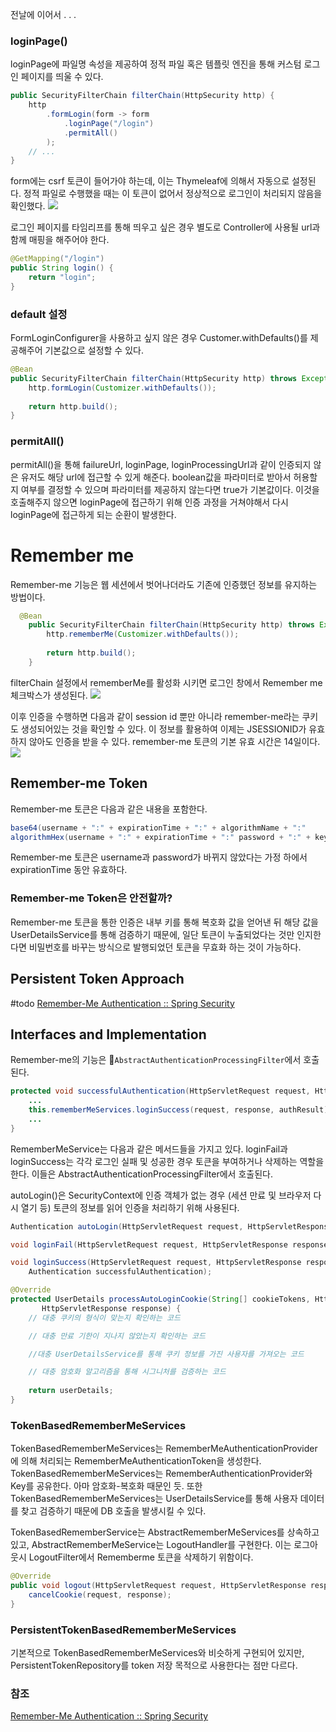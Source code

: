 전날에 이어서 . . .
### loginPage()
loginPage에 파일명 속성을 제공하여 정적 파일 혹은 템플릿 엔진을 통해 커스텀 로그인 페이지를 띄울 수 있다.

```java
public SecurityFilterChain filterChain(HttpSecurity http) {
	http
		.formLogin(form -> form
			.loginPage("/login")
			.permitAll()
		);
	// ...
}
```

form에는 csrf 토큰이 들어가야 하는데, 이는 Thymeleaf에 의해서 자동으로 설정된다. 정적 파일로 수행했을 때는 이 토큰이 없어서 정상적으로 로그인이 처리되지 않음을 확인했다.
![](https://i.imgur.com/msw6eU0.png)

로그인 페이지를 타임리프를 통해 띄우고 싶은 경우 별도로 Controller에 사용될 url과 함께 매핑을 해주어야 한다.
```java
@GetMapping("/login")  
public String login() {  
    return "login";  
}
```

### default 설정
FormLoginConfigurer을 사용하고 싶지 않은 경우 Customer.withDefaults()를 제공해주어 기본값으로 설정할 수 있다.
```java
@Bean  
public SecurityFilterChain filterChain(HttpSecurity http) throws Exception {  
    http.formLogin(Customizer.withDefaults());  
  
    return http.build();  
}
```

### permitAll()
permitAll()을 통해 failureUrl, loginPage, loginProcessingUrl과 같이 인증되지 않은 유저도 해당 url에 접근할 수 있게 해준다. boolean값을 파라미터로 받아서 허용할지 여부를 결정할 수 있으며 파라미터를 제공하지 않는다면 true가 기본값이다. 이것을 호출해주지 않으면 loginPage에 접근하기 위해 인증 과정을 거쳐야해서 다시 loginPage에 접근하게 되는 순환이 발생한다.

# Remember me
Remember-me 기능은 웹 세션에서 벗어나더라도 기존에 인증했던 정보를 유지하는 방법이다.
```java
  @Bean  
    public SecurityFilterChain filterChain(HttpSecurity http) throws Exception {  
        http.rememberMe(Customizer.withDefaults());  
        
        return http.build();  
    }
```
filterChain 설정에서 rememberMe를 활성화 시키면 로그인 창에서 Remember me 체크박스가 생성된다.
![](https://i.imgur.com/fOmc7tB.png)

이후 인증을 수행하면 다음과 같이 session id 뿐만 아니라 remember-me라는 쿠키도 생성되어있는 것을 확인할 수 있다. 이 정보를 활용하여 이제는 JSESSIONID가 유효하지 않아도 인증을 받을 수 있다. remember-me 토큰의 기본 유효 시간은 14일이다.
![](https://i.imgur.com/4itgzfh.png)

## Remember-me Token
Remember-me 토큰은 다음과 같은 내용을 포함한다.
```java
base64(username + ":" + expirationTime + ":" + algorithmName + ":"
algorithmHex(username + ":" + expirationTime + ":" password + ":" + key))
```
Remember-me 토큰은 username과 password가 바뀌지 않았다는 가정 하에서 expirationTime 동안 유효하다.
### Remember-me Token은 안전할까?
Remember-me 토큰을 통한 인증은 내부 키를 통해 복호화 값을 얻어낸 뒤 해당 값을 UserDetailsService를 통해 검증하기 때문에, 일단 토큰이 누출되었다는 것만 인지한다면 비밀번호를 바꾸는 방식으로 발행되었던 토큰을 무효화 하는 것이 가능하다.

## Persistent Token Approach
#todo
[Remember-Me Authentication :: Spring Security](https://docs.spring.io/spring-security/reference/servlet/authentication/rememberme.html#remember-me-persistent-token)

## Interfaces and Implementation
Remember-me의 기능은 `AbstractAuthenticationProcessingFilter`에서 호출된다. 

```java
protected void successfulAuthentication(HttpServletRequest request, HttpServletResponse response, FilterChain chain,  
	...
    this.rememberMeServices.loginSuccess(request, response, authResult);  
	...
}
```

RememberMeService는 다음과 같은 메서드들을 가지고 있다. loginFail과 loginSuccess는 각각 로그인 실패 및 성공한 경우 토큰을 부여하거나 삭제하는 역할을 한다. 이들은 AbstractAuthenticationProcessingFilter에서 호출된다.

autoLogin()은 SecurityContext에 인증 객체가 없는 경우 (세션 만료 및 브라우저 다시 열기 등) 토큰의 정보를 읽어 인증을 처리하기 위해 사용된다.
```java
Authentication autoLogin(HttpServletRequest request, HttpServletResponse response);

void loginFail(HttpServletRequest request, HttpServletResponse response);

void loginSuccess(HttpServletRequest request, HttpServletResponse response,
	Authentication successfulAuthentication);
```

```java
@Override  
protected UserDetails processAutoLoginCookie(String[] cookieTokens, HttpServletRequest request,  
       HttpServletResponse response) {  
    // 대충 쿠키의 형식이 맞는지 확인하는 코드

	// 대충 만료 기한이 지나지 않았는지 확인하는 코드

	//대충 UserDetailsService를 통해 쿠키 정보를 가진 사용자를 가져오는 코드

	// 대충 암호화 알고리즘을 통해 시그니처를 검증하는 코드
	
    return userDetails;  
}
```

### TokenBasedRememberMeServices
TokenBasedRememberMeServices는 RememberMeAuthenticationProvider에 의해 처리되는 RememberMeAuthenticationToken을 생성한다. 
TokenBasedRememberMeServices는 RememberAuthenticationProvider와 Key를 공유한다. 아마 암호화-복호화 때문인 듯.
또한 TokenBasedRememberMeServices는 UserDetailsService를 통해 사용자 데이터를 찾고 검증하기 때문에 DB 호출을 발생시킬 수 있다.

TokenBasedRememberService는 AbstractRememberMeServices를 상속하고 있고, AbstractRememberMeService는 LogoutHandler를 구현한다. 이는 로그아웃시 LogoutFilter에서  Rememberme 토큰을 삭제하기 위함이다.
```java
@Override  
public void logout(HttpServletRequest request, HttpServletResponse response, Authentication authentication) {  
    cancelCookie(request, response);  
}
```
### PersistentTokenBasedRememberMeServices
기본적으로 TokenBasedRememberMeServices와 비슷하게 구현되어 있지만, PersistentTokenRepository를 token 저장 목적으로 사용한다는 점만 다르다.

### 참조
[Remember-Me Authentication :: Spring Security](https://docs.spring.io/spring-security/reference/servlet/authentication/rememberme.html#remember-me-persistent-token)